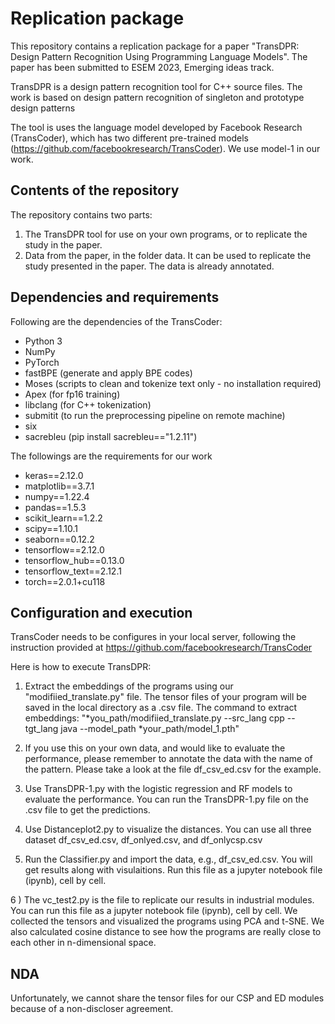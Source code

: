 # Replication package
This repository contains a replication package for a paper "TransDPR: Design Pattern Recognition Using Programming Language Models". The paper has been submitted to ESEM 2023, Emerging ideas track. 

TransDPR is a design pattern recognition tool for C++ source files. The work is based on design pattern recognition of singleton and prototype design patterns

The tool is uses the language model developed by Facebook Research (TransCoder), which has two different pre-trained models (https://github.com/facebookresearch/TransCoder). We use model-1 in our work.

## Contents of the repository
The repository contains two parts:
1) The TransDPR tool for use on your own programs, or to replicate the study in the paper. 
2) Data from the paper, in the folder data. It can be used to replicate the study presented in the paper. The data is already annotated. 

## Dependencies and requirements
Following are the dependencies of the TransCoder:
* Python 3
* NumPy
* PyTorch
* fastBPE (generate and apply BPE codes)
* Moses (scripts to clean and tokenize text only - no installation required)
* Apex (for fp16 training)
* libclang (for C++ tokenization)
* submitit (to run the preprocessing pipeline on remote machine)
* six
* sacrebleu (pip install sacrebleu=="1.2.11")

The followings are the requirements for our work
* keras==2.12.0
* matplotlib==3.7.1
* numpy==1.22.4
* pandas==1.5.3
* scikit_learn==1.2.2
* scipy==1.10.1
* seaborn==0.12.2
* tensorflow==2.12.0
* tensorflow_hub==0.13.0
* tensorflow_text==2.12.1
* torch==2.0.1+cu118


## Configuration and execution
TransCoder needs to be configures in your local server, following the instruction provided at https://github.com/facebookresearch/TransCoder

Here is how to execute TransDPR:
1) Extract the embeddings of the programs using our "modifiied_translate.py" file. The tensor files of your program will be saved in the local directory as a .csv file. The command to extract embeddings: "*you_path/modifiied_translate.py --src_lang cpp --tgt_lang java --model_path *your_path/model_1.pth"

2) If you use this on your own data, and would like to evaluate the performance, please remember to annotate the data with the name of the pattern. Please take a look at the file df_csv_ed.csv for the example. 

3) Use TransDPR-1.py  with the logistic regression and RF models to evaluate the performance. You can run the TransDPR-1.py file on the .csv file to get the predictions.

4) Use Distanceplot2.py to visualize the distances. You can use all three dataset df_csv_ed.csv, df_onlyed.csv, and df_onlycsp.csv

5) Run the Classifier.py and import the data, e.g., df_csv_ed.csv. You will get results along with visulaitions. Run this file as a jupyter notebook file (ipynb), cell by cell.

6 ) The vc_test2.py is the file to replicate our results in industrial modules. You can run this file as a jupyter notebook file (ipynb), cell by cell. We collected the tensors and visualized the programs using PCA and t-SNE. We also calculated cosine distance to see how the programs are really close to each other in n-dimensional space.

## NDA
Unfortunately, we cannot share the tensor files for our CSP and ED modules because of a non-discloser agreement.
